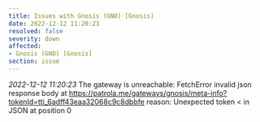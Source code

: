 ```yaml
---
title: Issues with Gnosis (GNO) [Gnosis]
date: 2022-12-12 11:20:23
resolved: false
severity: down
affected:
- Gnosis (GNO) [Gnosis]
section: issue
---
```


*2022-12-12 11:20:23* The gateway is unreachable: FetchError invalid json response body at https://patrola.me/gateways/gnosis/meta-info?tokenId=tti_6adff43eaa32068c9c8dbbfe reason: Unexpected token < in JSON at position 0